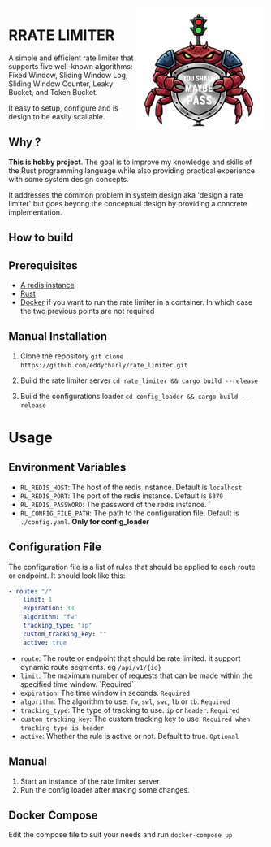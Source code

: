 <img src="https://github.com/GninninwokyOuattara/rrate-limiter/raw/main/docs/logo.png" width="250" align="right"/>

# RRATE LIMITER
A simple and efficient rate limiter that supports five well-known algorithms: Fixed Window, Sliding Window Log, Sliding Window Counter, Leaky Bucket, and Token Bucket. 

It easy to setup, configure and is design to be easily scallable.


## Why ?

**This is hobby project**. The goal is to improve my knowledge and skills of the Rust programming language while also providing practical experience with some system design concepts. 

It addresses the common problem in system design aka 'design a rate limiter' but goes beyong the conceptual design by providing a concrete implementation.    


## How to build

## Prerequisites

- [A redis instance](https://redis.io/)
- [Rust](https://www.rust-lang.org/)
- [Docker](https://www.docker.com/) if you want to run the rate limiter in a container. In which case the two previous points are not required


## Manual Installation

1. Clone the repository
```git clone https://github.com/eddycharly/rate_limiter.git```

2. Build the rate limiter server
```cd rate_limiter && cargo build --release```

3. Build the configurations loader
```cd config_loader && cargo build --release```



# Usage

## Environment Variables
- `RL_REDIS_HOST`: The host of the redis instance. Default is `localhost`
- `RL_REDIS_PORT`: The port of the redis instance. Default is `6379`
- `RL_REDIS_PASSWORD`: The password of the redis instance.``
- `RL_CONFIG_FILE_PATH`: The path to the configuration file. Default is `./config.yaml`. **Only for config_loader**


## Configuration File

The configuration file is a list of rules that should be applied to each route or endpoint. It should look like this:
```yaml
- route: "/"
    limit: 1
    expiration: 30
    algorithm: "fw"
    tracking_type: "ip"
    custom_tracking_key: ""
    active: true
```

- `route`: The route or endpoint that should be rate limited. it support dynamic route segments. eg `/api/v1/{id}`
- `limit`: The maximum number of requests that can be made within the specified time window. `Required``
- `expiration`: The time window in seconds. `Required`
- `algorithm`: The algorithm to use. `fw`, `swl`, `swc`, `lb` or `tb`. `Required`
- `tracking_type`: The type of tracking to use. `ip` or `header`. `Required`
- `custom_tracking_key`: The custom tracking key to use. `Required when tracking type is header`
- `active`: Whether the rule is active or not. Default to true. `Optional`

## Manual

1. Start an instance of the rate limiter server
2. Run the config loader after making some changes.


## Docker Compose

Edit the compose file to suit your needs and run ```docker-compose up```